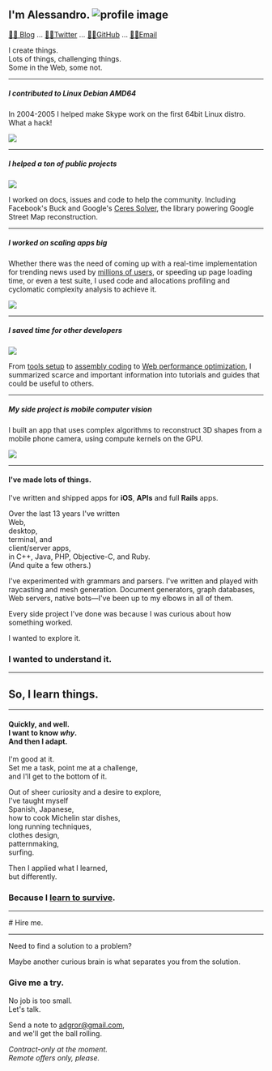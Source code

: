 ## I'm Alessandro. ![profile image](assets/images/profile.jpg)

[💁‍♂️ Blog](https://medium.com/@aledalgrande) … [🙅‍♂️Twitter](https://twitter.com/aledalgrande) … [🙆‍♂️GitHub](https://github.com/aledalgrande) … [🙋‍♂️Email](mailto:adgror@gmail.com)

I create things.<br>Lots of things, challenging things.<br>Some in the Web, some not.

- - -

##### I contributed to Linux Debian AMD64

<div class="double">
  <p>
    In 2004-2005 I helped make Skype work on the first 64bit Linux distro.<br>What a hack!
  </p>
  <img src="assets/images/debian.png">
</div>

- - -

##### I helped a ton of public projects

<div class="double">
  <img src="assets/images/projects.png">
  <p>
    I worked on docs, issues and code to help the community. Including Facebook's Buck
    and Google's <a href="http://ceres-solver.org/version_history.html#id5">Ceres Solver</a>,
    the library powering Google Street Map reconstruction.
  </p>
</div>

- - -

##### I worked on scaling apps big

<div class="double">
  <p>
    Whether there was the need of coming up with a real-time implementation for trending
    news used by <a href="https://itunes.apple.com/us/app/ban-jo/id417076117?mt=8">millions
    of users</a>, or speeding up page loading time, or even a test suite, I used
    code and allocations profiling and cyclomatic complexity analysis to achieve it.
  </p>
  <img src="assets/images/banjo.jpg">
</div>

- - -

##### I saved time for other developers

<div class="double">
  <img src="assets/images/neon.png">
  <p>
    From <a href="https://gist.github.com/aledalgrande/5c666f38a5ad7f77ac9dd873300c099a">tools setup</a> to <a href="https://github.com/thenifty/neon-guide">assembly coding</a> to <a href="https://medium.com/@aledalgrande/3-ways-to-make-your-web-pages-more-responsive-with-sidekiq-a3fcb1e9dcef">Web performance optimization</a>, I summarized scarce and important information into tutorials and guides that could be useful to others.
  </p>
</div>

- - -

##### My side project is mobile computer vision

<div class="double">
  <p>
    I built an app that uses complex algorithms to reconstruct 3D shapes from a
    mobile phone camera, using compute kernels on the GPU.
  </p>
  <img src="assets/images/3d.png">
</div>

- - -

#### I've made lots of things.

<div class="single">
  <p>
    I've written and shipped apps for <strong>iOS</strong>,
    <strong>APIs</strong> and full <strong>Rails</strong> apps.
  </p>
  <p>
    Over the last 13 years I've written<br>
    Web,<br>
    desktop,<br>
    terminal, and<br>
    client/server apps,<br>
    in C++, Java, PHP, Objective-C, and Ruby.<br>
    (And quite a few others.)
  </p>
  <p>
    I've experimented with grammars and parsers. I've written and played with raycasting and mesh generation. Document generators, graph databases, Web servers, native bots—I've been up to my elbows in all of them.
  </p>
  <p>
    Every side project I've done was because I was curious about how something worked.
  </p>
  <p>
    I wanted to explore it.
  </p>
  <h3>
    I wanted to understand it.
  </h3>
</div>

<hr class="stronghr">

## So, I learn things.

<hr class="stronghr">

#### Quickly, and well.<br>I want to know _why_.<br>And then I adapt.

<div class="single">
  <p>
    I'm good at it.<br>
    Set me a task, point me at a challenge,<br>
    and I'll get to the bottom of it.
  </p>
  <p>
    Out of sheer curiosity and a desire to explore,<br>
    I've taught myself<br>
    Spanish, Japanese,<br>
    how to cook Michelin star dishes,<br>
    long running techniques,<br>
    clothes design,<br>
    patternmaking,<br>
    surfing.
  </p>
  <p>
    Then I applied what I learned,<br>
    but differently.
  </p>
</div>

### Because I [learn to survive](http://videos.liftconference.com/video/1169372/jean-claude-biver-the).

<hr class="stronghr">
# Hire me.
<hr class="stronghr">

<div class="single">
  <p>
    Need to find a solution to a problem?
  </p>
  <p>
    Maybe another curious brain is what separates you from the solution.
  </p>
  <h3>
    Give me a try.
  </h3>
  <p>
    No job is too small.<br>
    Let's talk.
  </p>
  <p>
    Send a note to <a href="mailto:adgror@gmail.com">adgror@gmail.com</a>,<br>
    and we'll get the ball rolling.
  </p>
  <p>
    <em>
      Contract-only at the moment.<br>
      Remote offers only, please.
    </em>
  </p>
</div>